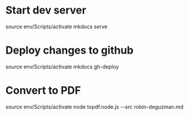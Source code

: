# Start dev server
source env/Scripts/activate
mkdocs serve

# Deploy changes to github
source env/Scripts/activate
mkdocs gh-deploy

# Convert to PDF
source env/Scripts/activate
node topdf.node.js --src robin-deguzman.md


